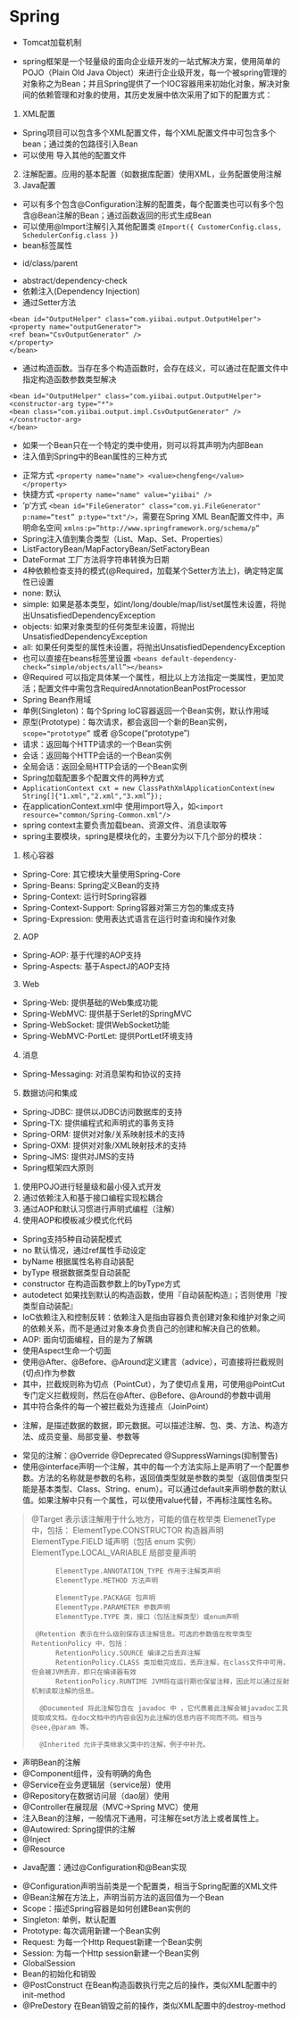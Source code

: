 # Spring
- Tomcat加载机制
* spring框架是一个轻量级的面向企业级开发的一站式解决方案，使用简单的POJO（Plain Old Java Object）来进行企业级开发，每一个被spring管理的对象称之为Bean；并且Spring提供了一个IOC容器用来初始化对象，解决对象间的依赖管理和对象的使用，其历史发展中依次采用了如下的配置方式：
1. XML配置
* Spring项目可以包含多个XML配置文件，每个XML配置文件中可包含多个bean；通过类的包路径引入Bean
* 可以使用<import /> 导入其他的配置文件
2. 注解配置。应用的基本配置（如数据库配置）使用XML，业务配置使用注解
3. Java配置
* 可以有多个包含@Configuration注解的配置类，每个配置类也可以有多个包含@Bean注解的Bean；通过函数返回的形式生成Bean
* 可以使用@Import注解引入其他配置类  `@Import({ CustomerConfig.class, SchedulerConfig.class })`
* bean标签属性
- id/class/parent
* abstract/dependency-check
* 依赖注入(Dependency Injection)
* 通过Setter方法
```
<bean id="OutputHelper" class="com.yiibai.output.OutputHelper">
<property name="outputGenerator">
<ref bean="CsvOutputGenerator" />
</property>
</bean>
```
* 通过构造函数。当存在多个构造函数时，会存在歧义，可以通过在配置文件中指定构造函数参数类型解决
```
<bean id="OutputHelper" class="com.yiibai.output.OutputHelper">
<constructor-arg type="*">
<bean class="com.yiibai.output.impl.CsvOutputGenerator" />
</constructor-arg>
</bean>
```
- 如果一个Bean只在一个特定的类中使用，则可以将其声明为内部Bean
- 注入值到Spring中的Bean属性的三种方式
* 正常方式 `<property name="name"> <value>chengfeng</value> </property>`
* 快捷方式 `<property name="name" value="yiibai" />`
* ‘p’方式 `<bean id="FileGenerator" class="com.yi.FileGenerator" p:name=“test” p:type="txt"/>`，需要在Spring XML Bean配置文件中，声明命名空间 `xmlns:p=”http://www.springframework.org/schema/p”`
* Spring注入值到集合类型（List、Map、Set、Properties）
* ListFactoryBean/MapFactoryBean/SetFactoryBean
* DateFormat 工厂方法将字符串转换为日期
* 4种依赖检查支持的模式(@Required，加载某个Setter方法上)，确定特定属性已设置
* none: 默认
* simple: 如果是基本类型，如int/long/double/map/list/set属性未设置，将抛出UnsatisfiedDependencyException
* objects: 如果对象类型的任何类型未设置，将抛出UnsatisfiedDependencyException
* all: 如果任何类型的属性未设置，将抛出UnsatisfiedDependencyException
* 也可以直接在beans标签里设置 `<beans default-dependency-check=“simple/objects/all”></beans>`
* @Required 可以指定具体某一个属性，相比以上方法指定一类属性，更加灵活；配置文件中需包含RequiredAnnotationBeanPostProcessor
* Spring Bean作用域
* 单例(Singleton)：每个Spring IoC容器返回一个Bean实例，默认作用域
* 原型(Prototype)：每次请求，都会返回一个新的Bean实例，`scope="prototype”` 或者 @Scope(“prototype”)
* 请求：返回每个HTTP请求的一个Bean实例
* 会话：返回每个HTTP会话的一个Bean实例
* 全局会话：返回全局HTTP会话的一个Bean实例
* Spring加载配置多个配置文件的两种方式
* `ApplicationContext cxt = new ClassPathXmlApplicationContext(new String[]{"1.xml","2.xml","3.xml”});`
* 在applicationContext.xml中 使用import导入，如`<import resource="common/Spring-Common.xml"/>`
* spring context主要负责加载bean、资源文件、消息读取等
* spring主要模块，spring是模块化的，主要分为以下几个部分的模块：
1. 核心容器
* Spring-Core: 其它模块大量使用Spring-Core
* Spring-Beans: Spring定义Bean的支持
* Spring-Context: 运行时Spring容器
* Spring-Context-Support: Spring容器对第三方包的集成支持
* Spring-Expression: 使用表达式语言在运行时查询和操作对象
2. AOP
* Spring-AOP: 基于代理的AOP支持
* Spring-Aspects: 基于AspectJ的AOP支持
3. Web
* Spring-Web: 提供基础的Web集成功能
* Spring-WebMVC: 提供基于Serlet的SpringMVC
* Spring-WebSocket: 提供WebSocket功能
* Spring-WebMVC-PortLet: 提供PortLet环境支持
4. 消息
* Spring-Messaging: 对消息架构和协议的支持
5. 数据访问和集成
* Spring-JDBC: 提供以JDBC访问数据库的支持
* Spring-TX: 提供编程式和声明式的事务支持
* Spring-ORM: 提供对对象/关系映射技术的支持
* Spring-OXM: 提供对对象/XML映射技术的支持
* Spring-JMS: 提供对JMS的支持
* Spring框架四大原则
1. 使用POJO进行轻量级和最小侵入式开发
2. 通过依赖注入和基于接口编程实现松耦合
3. 通过AOP和默认习惯进行声明式编程（注解）
4. 使用AOP和模板减少模式化代码
* Spring支持5种自动装配模式
* no 默认情况，通过ref属性手动设定
* byName 根据属性名称自动装配
* byType 根据数据类型自动装配
* constructor 在构造函数参数上的byType方式
* autodetect 如果找到默认的构造函数，使用『自动装配构造』；否则使用『按类型自动装配』
* IoC依赖注入和控制反转：依赖注入是指由容器负责创建对象和维护对象之间的依赖关系，而不是通过对象本身负责自己的创建和解决自己的依赖。
* AOP: 面向切面编程，目的是为了解耦
* 使用Aspect生命一个切面
* 使用@After、@Before、@Around定义建言（advice），可直接将拦截规则(切点)作为参数
* 其中，拦截规则称为切点（PointCut），为了使切点复用，可使用@PointCut专门定义拦截规则，然后在@After、@Before、@Around的参数中调用
* 其中符合条件的每一个被拦截处为连接点（JoinPoint）
- 注解，是描述数据的数据，即元数据。可以描述注解、包、类、方法、构造方法、成员变量、局部变量、参数等
* 常见的注解：@Override @Deprecated @SuppressWarnings(抑制警告)
* 使用@interface声明一个注解，其中的每一个方法实际上是声明了一个配置参数。方法的名称就是参数的名称，返回值类型就是参数的类型（返回值类型只能是基本类型、Class、String、enum）。可以通过default来声明参数的默认值。如果注解中只有一个属性，可以使用value代替，不再标注属性名称。
> @Target 表示该注解用于什么地方，可能的值在枚举类 ElemenetType 中，包括： 
>           ElementType.CONSTRUCTOR 构造器声明 
>           ElementType.FIELD 域声明（包括 enum 实例） 
>           ElementType.LOCAL_VARIABLE 局部变量声明
> 
>           ElementType.ANNOTATION_TYPE 作用于注解类声明
>           ElementType.METHOD 方法声明
> 
>           ElementType.PACKAGE 包声明 
>           ElementType.PARAMETER 参数声明 
>           ElementType.TYPE 类，接口（包括注解类型）或enum声明 
>            
>      @Retention 表示在什么级别保存该注解信息。可选的参数值在枚举类型 RetentionPolicy 中，包括： 
>           RetentionPolicy.SOURCE 编译之后丢弃注解
>           RetentionPolicy.CLASS 类加载完成后，丢弃注解，在class文件中可用，但会被JVM丢弃，即只在编译器有效 
>           RetentionPolicy.RUNTIME JVM将在运行期也保留注释，因此可以通过反射机制读取注解的信息。 
>            
>       @Documented 将此注解包含在 javadoc 中 ，它代表着此注解会被javadoc工具提取成文档。在doc文档中的内容会因为此注解的信息内容不同而不同。相当与@see,@param 等。
>        
>       @Inherited 允许子类继承父类中的注解，例子中补充。

* 声明Bean的注解
* @Component组件，没有明确的角色
* @Service在业务逻辑层（service层）使用
* @Repository在数据访问层（dao层）使用
* @Controller在展现层（MVC→Spring MVC）使用
* 注入Bean的注解，一般情况下通用，可注解在set方法上或者属性上。
* @Autowired: Spring提供的注解
* @Inject 
* @Resource
- Java配置：通过@Configuration和@Bean实现
* @Configuration声明当前类是一个配置类，相当于Spring配置的XML文件
* @Bean注解在方法上，声明当前方法的返回值为一个Bean
* Scope：描述Spring容器是如何创建Bean实例的
* Singleton: 单例，默认配置
* Prototype: 每次调用新建一个Bean实例
* Request: 为每一个Http Request新建一个Bean实例
* Session: 为每一个Http session新建一个Bean实例
* GlobalSession
* Bean的初始化和销毁
* @PostConstruct 在Bean构造函数执行完之后的操作，类似XML配置中的init-method
* @PreDestory 在Bean销毁之前的操作，类似XML配置中的destroy-method

















